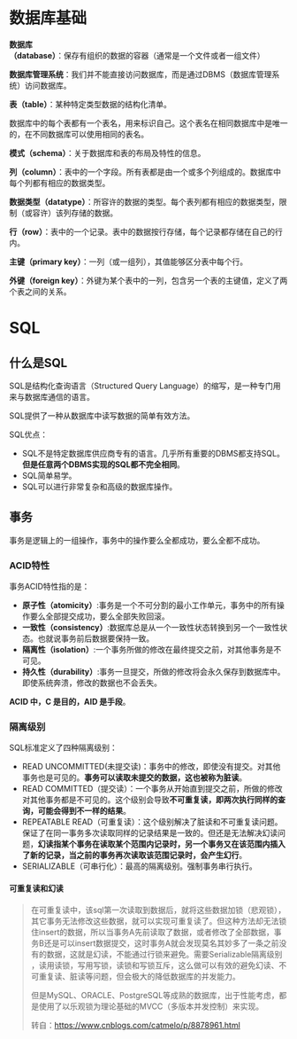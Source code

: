 # 数据库基础

**数据库（database）**：保存有组织的数据的容器（通常是一个文件或者一组文件）

**数据库管理系统**：我们并不能直接访问数据库，而是通过DBMS（数据库管理系统）访问数据库。

**表（table）**：某种特定类型数据的结构化清单。

数据库中的每个表都有一个表名，用来标识自己。这个表名在相同数据库中是唯一的，在不同数据库可以使用相同的表名。

**模式（schema）**：关于数据库和表的布局及特性的信息。

**列（column）**：表中的一个字段。所有表都是由一个或多个列组成的。数据库中每个列都有相应的数据类型。

**数据类型（datatype）**：所容许的数据的类型。每个表列都有相应的数据类型，限制（或容许）该列存储的数据。

**行（row）**：表中的一个记录。表中的数据按行存储，每个记录都存储在自己的行内。

**主键（primary key）**：一列（或一组列），其值能够区分表中每个行。

**外键（foreign key）**：外键为某个表中的一列，包含另一个表的主键值，定义了两个表之间的关系。



# SQL

## 什么是SQL

SQL是结构化查询语言（Structured Query Language）的缩写，是一种专门用来与数据库通信的语言。

SQL提供了一种从数据库中读写数据的简单有效方法。

SQL优点：

- SQL不是特定数据库供应商专有的语言。几乎所有重要的DBMS都支持SQL。**但是任意两个DBMS实现的SQL都不完全相同**。
- SQL简单易学。
- SQL可以进行非常复杂和高级的数据库操作。



## 事务

事务是逻辑上的一组操作，事务中的操作要么全都成功，要么全都不成功。



### ACID特性

事务ACID特性指的是：

- **原子性（atomicity）**:事务是一个不可分割的最小工作单元，事务中的所有操作要么全部提交成功，要么全部失败回滚。
- **一致性（consistency）**:数据库总是从一个一致性状态转换到另一个一致性状态。也就说事务前后数据要保持一致。
- **隔离性（isolation）**:一个事务所做的修改在最终提交之前，对其他事务是不可见。
- **持久性（durability）**:事务一旦提交，所做的修改将会永久保存到数据库中。即使系统奔溃，修改的数据也不会丢失。

**ACID 中，C 是目的，AID 是手段**。



### 隔离级别

SQL标准定义了四种隔离级别：

- READ UNCOMMITTED(未提交读)：事务中的修改，即使没有提交。对其他事务也是可见的。**事务可以读取未提交的数据，这也被称为脏读**。
- READ COMMITTED（提交读）：一个事务从开始直到提交之前，所做的修改对其他事务都是不可见的。这个级别会导致**不可重复读，即两次执行同样的查询，可能会得到不一样的结果**。
- REPEATABLE READ（可重复读）：这个级别解决了脏读和不可重复读问题。保证了在同一事务多次读取同样的记录结果是一致的。但还是无法解决幻读问题，**幻读指某个事务在读取某个范围内记录时，另一个事务又在该范围内插入了新的记录，当之前的事务再次读取该范围记录时，会产生幻行**。
- SERIALIZABLE（可串行化）：最高的隔离级别。强制事务串行执行。



#### 可重复读和幻读

> 在可重复读中，该sql第一次读取到数据后，就将这些数据加锁（悲观锁），其它事务无法修改这些数据，就可以实现可重复读了。但这种方法却无法锁住insert的数据，所以当事务A先前读取了数据，或者修改了全部数据，事务B还是可以insert数据提交，这时事务A就会发现莫名其妙多了一条之前没有的数据，这就是幻读，不能通过行锁来避免。需要Serializable隔离级别 ，读用读锁，写用写锁，读锁和写锁互斥，这么做可以有效的避免幻读、不可重复读、脏读等问题，但会极大的降低数据库的并发能力。
>
> 但是MySQL、ORACLE、PostgreSQL等成熟的数据库，出于性能考虑，都是使用了以乐观锁为理论基础的MVCC（多版本并发控制）来实现。
>
> 转自：https://www.cnblogs.com/catmelo/p/8878961.html









